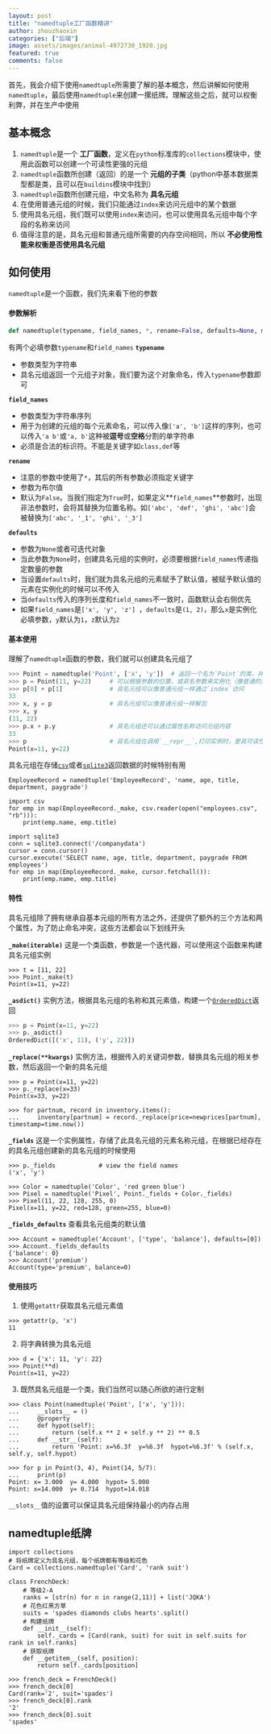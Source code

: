 ```yaml
---
layout: post
title: "namedtuple工厂函数精讲"
author: zhouzhaoxin
categories: ["后端"]
image: assets/images/animal-4972730_1920.jpg
featured: true
comments: false
---
```

首先，我会介绍下使用`namedtuple`所需要了解的基本概念，然后讲解如何使用`namedtuple`，最后使用`namedtuple`来创建一摞纸牌。理解这些之后，就可以权衡利弊，并在生产中使用

## 基本概念
1. `namedtuple`是一个 **工厂函数**，定义在`python`标准库的`collections`模块中，使用此函数可以创建一个可读性更强的元组
2. `namedtuple`函数所创建（返回）的是一个 **元组的子类**（python中基本数据类型都是类，且可以在`buildins`模块中找到）
3. `namedtuple`函数所创建元组，中文名称为 **具名元组**
4. 在使用普通元组的时候，我们只能通过`index`来访问元组中的某个数据
5. 使用具名元组，我们既可以使用`index`来访问，也可以使用具名元组中每个字段的名称来访问
6. 值得注意的是，具名元组和普通元组所需要的内存空间相同，所以 **不必使用性能来权衡是否使用具名元组**

## 如何使用
`namedtuple`是一个函数，我们先来看下他的参数

#### 参数解析
```python
def namedtuple(typename, field_names, *, rename=False, defaults=None, module=None):
```
有两个必填参数`typename`和`field_names`
**`typename`**
- 参数类型为字符串
- 具名元组返回一个元组子对象，我们要为这个对象命名，传入`typename`参数即可

**`field_names`**
- 参数类型为字符串序列
- 用于为创建的元组的每个元素命名，可以传入像`['a', 'b']`这样的序列，也可以传入`'a b'`或`'a, b'`这种被**逗号**或**空格**分割的单字符串
- 必须是合法的标识符。不能是关键字如`class,def`等

**`rename`**
- 注意的参数中使用了`*`，其后的所有参数必须指定关键字
- 参数为布尔值
- 默认为`False`。当我们指定为`True`时，如果定义**`field_names`**参数时，出现非法参数时，会将其替换为位置名称。如`['abc', 'def', 'ghi', 'abc']`会被替换为`['abc', '_1', 'ghi', '_3']`

**`defaults`**
- 参数为`None`或者可迭代对象
- 当此参数为`None`时，创建具名元组的实例时，必须要根据`field_names`传递指定数量的参数
- 当设置`defaults`时，我们就为具名元组的元素赋予了默认值，被赋予默认值的元素在实例化的时候可以不传入
- 当`defaults`传入的序列长度和`field_names`不一致时，函数默认会右侧优先
- 如果`field_names`是`['x', 'y', 'z'] `，`defaults`是`(1, 2)`，那么`x`是实例化必填参数，`y`默认为`1`，`z`默认为`2`

#### 基本使用
理解了`namedtuple`函数的参数，我们就可以创建具名元组了
```python
>>> Point = namedtuple('Point', ['x', 'y'])  # 返回一个名为`Point`的类，并赋值给名为`Point`的变量
>>> p = Point(11, y=22)     # 可以根据参数的位置，或具名参数来实例化（像普通的类一样）
>>> p[0] + p[1]             # 具名元组可以像普通元组一样通过`index`访问
33
>>> x, y = p                # 具名元组可以像普通元组一样解包
>>> x, y
(11, 22)
>>> p.x + p.y               # 具名元组还可以通过属性名称访问元组内容
33
>>> p                       # 具名元组在调用`__repr__`,打印实例时，更具可读性
Point(x=11, y=22)
```
具名元组在存储[`csv`](https://docs.python.org/3.8/library/csv.html#module-csv "csv: Write and read tabular data to and from delimited files.")或者[`sqlite3`](https://docs.python.org/3.8/library/sqlite3.html#module-sqlite3 "sqlite3: A DB-API 2.0 implementation using SQLite 3.x.")返回数据的时候特别有用
```
EmployeeRecord = namedtuple('EmployeeRecord', 'name, age, title, department, paygrade')

import csv
for emp in map(EmployeeRecord._make, csv.reader(open("employees.csv", "rb"))):
    print(emp.name, emp.title)

import sqlite3
conn = sqlite3.connect('/companydata')
cursor = conn.cursor()
cursor.execute('SELECT name, age, title, department, paygrade FROM employees')
for emp in map(EmployeeRecord._make, cursor.fetchall()):
    print(emp.name, emp.title)
```

#### 特性
具名元组除了拥有继承自基本元组的所有方法之外，还提供了额外的三个方法和两个属性，为了防止命名冲突，这些方法都会以下划线开头

**`_make(iterable)`**
这是一个类函数，参数是一个迭代器，可以使用这个函数来构建具名元组实例
```
>>> t = [11, 22]
>>> Point._make(t)
Point(x=11, y=22)
```

**`_asdict()`**
实例方法，根据具名元组的名称和其元素值，构建一个[`OrderedDict`](https://docs.python.org/3.8/library/collections.html#collections.OrderedDict "collections.OrderedDict")返回
```python
>>> p = Point(x=11, y=22)
>>> p._asdict()
OrderedDict([('x', 11), ('y', 22)])
```

**`_replace(**kwargs)`**
实例方法，根据传入的关键词参数，替换具名元组的相关参数，然后返回一个新的具名元组
```
>>> p = Point(x=11, y=22)
>>> p._replace(x=33)
Point(x=33, y=22)

>>> for partnum, record in inventory.items():
...     inventory[partnum] = record._replace(price=newprices[partnum], timestamp=time.now())
```
**`_fields`**
这是一个实例属性，存储了此具名元组的元素名称元组，在根据已经存在的具名元组创建新的具名元组的时候使用
```
>>> p._fields            # view the field names
('x', 'y')

>>> Color = namedtuple('Color', 'red green blue')
>>> Pixel = namedtuple('Pixel', Point._fields + Color._fields)
>>> Pixel(11, 22, 128, 255, 0)
Pixel(x=11, y=22, red=128, green=255, blue=0)
```

**`_fields_defaults`**
查看具名元组类的默认值
```
>>> Account = namedtuple('Account', ['type', 'balance'], defaults=[0])
>>> Account._fields_defaults
{'balance': 0}
>>> Account('premium')
Account(type='premium', balance=0)
```

#### 使用技巧
1. 使用`getattr`获取具名元组元素值
```
>>> getattr(p, 'x')
11
```

2. 将字典转换为具名元组
```
>>> d = {'x': 11, 'y': 22}
>>> Point(**d)
Point(x=11, y=22)
```

3. 既然具名元组是一个类，我们当然可以随心所欲的进行定制

```
>>> class Point(namedtuple('Point', ['x', 'y'])):
...     __slots__ = ()
...     @property
...     def hypot(self):
...         return (self.x ** 2 + self.y ** 2) ** 0.5
...     def __str__(self):
...         return 'Point: x=%6.3f  y=%6.3f  hypot=%6.3f' % (self.x, self.y, self.hypot)

>>> for p in Point(3, 4), Point(14, 5/7):
...     print(p)
Point: x= 3.000  y= 4.000  hypot= 5.000
Point: x=14.000  y= 0.714  hypot=14.018
```

`__slots__`值的设置可以保证具名元组保持最小的内存占用

## namedtuple纸牌
```
import collections
# 将纸牌定义为具名元组，每个纸牌都有等级和花色
Card = collections.namedtuple('Card', 'rank suit')

class FrenchDeck:
    # 等级2-A
    ranks = [str(n) for n in range(2,11)] + list('JQKA')
    # 花色红黑方草
    suits = 'spades diamonds clubs hearts'.split()
    # 构建纸牌
    def __init__(self):
        self._cards = [Card(rank, suit) for suit in self.suits for rank in self.ranks]
    # 获取纸牌
    def __getitem__(self, position):
        return self._cards[position]

>>> french_deck = FrenchDeck()
>>> french_deck[0]
Card(rank='2', suit='spades')
>>> french_deck[0].rank
'2'
>>> french_deck[0].suit
'spades'
```
